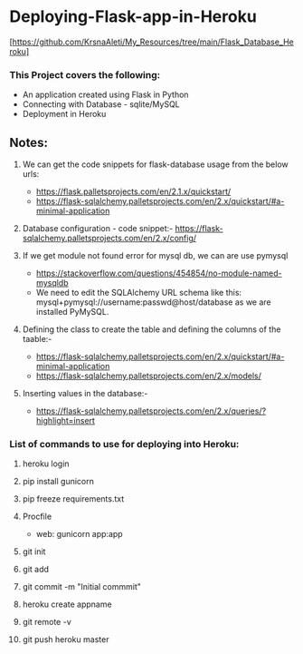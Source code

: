# Deploying-Flask-app-in-Heroku
[https://github.com/KrsnaAleti/My_Resources/tree/main/Flask_Database_Heroku]

### This Project covers the following:
* An application created using Flask in Python
* Connecting with Database - sqlite/MySQL
* Deployment in Heroku


## Notes:
1. We can get the code snippets for flask-database usage from the below urls:
   * https://flask.palletsprojects.com/en/2.1.x/quickstart/
   * https://flask-sqlalchemy.palletsprojects.com/en/2.x/quickstart/#a-minimal-application

2. Database configuration - code snippet:- https://flask-sqlalchemy.palletsprojects.com/en/2.x/config/

3. If we get module not found error for mysql db, we can are use pymysql
   * https://stackoverflow.com/questions/454854/no-module-named-mysqldb
   * We need to edit the SQLAlchemy URL schema like this: mysql+pymysql://username:passwd@host/database as we are installed PyMySQL.

4. Defining the class to create the table and defining the columns of the taable:-
   * https://flask-sqlalchemy.palletsprojects.com/en/2.x/quickstart/#a-minimal-application
   * https://flask-sqlalchemy.palletsprojects.com/en/2.x/models/

5. Inserting values in the database:-
   * https://flask-sqlalchemy.palletsprojects.com/en/2.x/queries/?highlight=insert

### List of commands to use for deploying into Heroku:
1. heroku login

2. pip install gunicorn
3. pip freeze requirements.txt
4. Procfile
   * web: gunicorn app:app
5. git init
6. git add
7. git commit -m "Initial commmit"
8. heroku create appname
9. git remote -v
10. git push heroku master

